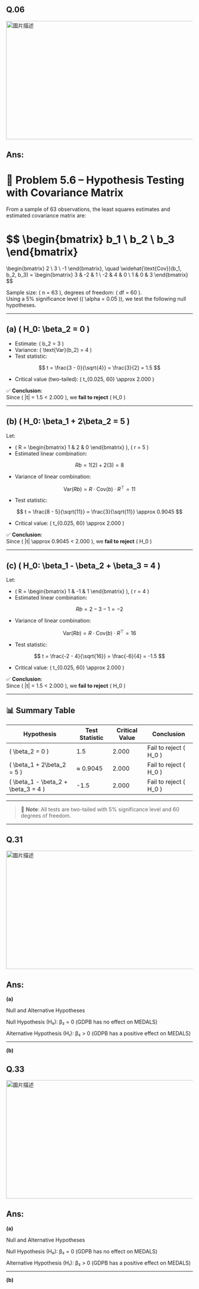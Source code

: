 ## Q.06

<img src="https://github.com/user-attachments/assets/7ce8ceae-e277-4aed-9209-8ddd3a09b0b0" alt="圖片描述" width="600" height="320" />

## Ans:
# 📘 Problem 5.6 – Hypothesis Testing with Covariance Matrix

From a sample of 63 observations, the least squares estimates and estimated covariance matrix are:

$$
\begin{bmatrix}
b_1 \\
b_2 \\
b_3
\end{bmatrix}
=
\begin{bmatrix}
2 \\
3 \\
-1
\end{bmatrix}, \quad
\widehat{\text{Cov}}(b_1, b_2, b_3) =
\begin{bmatrix}
3 & -2 & 1 \\
-2 & 4 & 0 \\
1 & 0 & 3
\end{bmatrix}
$$

Sample size: \( n = 63 \), degrees of freedom: \( df = 60 \).  
Using a 5% significance level (\( \alpha = 0.05 \)), we test the following null hypotheses.

---

## (a) \( H_0: \beta_2 = 0 \)

- Estimate: \( b_2 = 3 \)
- Variance: \( \text{Var}(b_2) = 4 \)
- Test statistic:

$$
t = \frac{3 - 0}{\sqrt{4}} = \frac{3}{2} = 1.5
$$

- Critical value (two-tailed): \( t_{0.025, 60} \approx 2.000 \)

✅ **Conclusion**:  
Since \( |t| = 1.5 < 2.000 \), we **fail to reject** \( H_0 \)

---

## (b) \( H_0: \beta_1 + 2\beta_2 = 5 \)

Let:

- \( R = \begin{bmatrix} 1 & 2 & 0 \end{bmatrix} \), \( r = 5 \)
- Estimated linear combination:

$$
Rb = 1(2) + 2(3) = 8
$$

- Variance of linear combination:

$$
\text{Var}(Rb) = R \cdot \text{Cov}(b) \cdot R^\top = 11
$$

- Test statistic:

$$
t = \frac{8 - 5}{\sqrt{11}} = \frac{3}{\sqrt{11}} \approx 0.9045
$$

- Critical value: \( t_{0.025, 60} \approx 2.000 \)

✅ **Conclusion**:  
Since \( |t| \approx 0.9045 < 2.000 \), we **fail to reject** \( H_0 \)

---

## (c) \( H_0: \beta_1 - \beta_2 + \beta_3 = 4 \)

Let:

- \( R = \begin{bmatrix} 1 & -1 & 1 \end{bmatrix} \), \( r = 4 \)
- Estimated linear combination:

$$
Rb = 2 - 3 - 1 = -2
$$

- Variance of linear combination:

$$
\text{Var}(Rb) = R \cdot \text{Cov}(b) \cdot R^\top = 16
$$

- Test statistic:

$$
t = \frac{-2 - 4}{\sqrt{16}} = \frac{-6}{4} = -1.5
$$

- Critical value: \( t_{0.025, 60} \approx 2.000 \)

✅ **Conclusion**:  
Since \( |t| = 1.5 < 2.000 \), we **fail to reject** \( H_0 \)

---

## 📊 Summary Table

| Hypothesis                                | Test Statistic | Critical Value | Conclusion               |
|-------------------------------------------|----------------|----------------|--------------------------|
| \( \beta_2 = 0 \)                          | 1.5            | 2.000          | Fail to reject \( H_0 \) |
| \( \beta_1 + 2\beta_2 = 5 \)               | ≈ 0.9045       | 2.000          | Fail to reject \( H_0 \) |
| \( \beta_1 - \beta_2 + \beta_3 = 4 \)      | -1.5           | 2.000          | Fail to reject \( H_0 \) |

---

> 📌 **Note**: All tests are two-tailed with 5% significance level and 60 degrees of freedom.



--------------------------------------------------------------


## Q.31

<img src="https://github.com/user-attachments/assets/80ed1460-637b-49d0-b011-073641d83a50" alt="圖片描述" width="600" height="320" />



## Ans:
**(a)**

Null and Alternative Hypotheses

Null Hypothesis (H₀): β₂ = 0 (GDPB has no effect on MEDALS)

Alternative Hypothesis (H₁): β₂ > 0 (GDPB has a positive effect on MEDALS)

--------------------------------------------------------------

**(b)**






## Q.33

<img src="https://github.com/user-attachments/assets/cd21e3d8-c305-4f08-b41d-3968e2498319" alt="圖片描述" width="600" height="320" />



## Ans:
**(a)**

Null and Alternative Hypotheses

Null Hypothesis (H₀): β₂ = 0 (GDPB has no effect on MEDALS)

Alternative Hypothesis (H₁): β₂ > 0 (GDPB has a positive effect on MEDALS)

--------------------------------------------------------------

**(b)**


